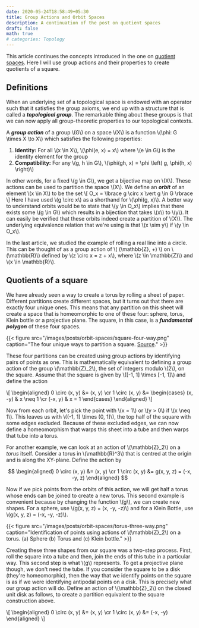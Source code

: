 ```yaml
---
date: 2020-05-24T18:58:49+05:30
title: Group Actions and Orbit Spaces
description: A continuation of the post on quotient spaces
draft: false
math: true
# categories: Topology
---
```


This article continues the concepts introduced in the one on [quotient spaces](https://mayantmukul.me/2020/05/18/quotient-spaces.html). Here I will use group actions and their properties to create quotients of a square.

## Definitions

When an underlying set of a topological space is endowed with an operator such that it satisfies the group axioms, we end up with a structure that is called a ***topological group***. The remarkable thing about these groups is that we can now apply all group-theoretic properties to our topological contexts.

A ***group action*** of a group \\(G\\) on a space \\(X\\) is a function \\(\phi: G \times X \to X\\) which satisfies the following properties:
1. **Identity:** For all \\(x \in X\\), \\(\phi(e, x) = x\\) where \\(e \in G\\) is the identity element for the group
1. **Compatibility:** For any \\(g, h \in G\\), \\(\phi(gh, x) = \phi \left( g, \phi(h, x) \right)\\)

In other words, for a fixed \\(g \in G\\), we get a bijective map on \\(X\\). These actions can be used to partition the space \\(X\\). We define an ***orbit*** of an element \\(x \in X\\) to be the set
\\[
    O_x = \lbrace g \circ x \vert g \in G \rbrace
\\]
Here I have used \\(g \circ x\\) as a shorthand for \\(\phi(g, x)\\). A better way to understand orbits would be to state that \\(y \in O_x\\) implies that there exists some \\(g \in G\\) which results in a bijection that takes \\(x\\) to \\(y\\). It can easily be verified that these orbits indeed create a partition of \\(X\\). The underlying equivalence relation that we're using is that \\(x \sim y\\) if \\(y \in O_x\\). 

In the last article, we studied the example of rolling a real line into a circle. This can be thought of as a group action of \\( (\mathbb{Z}, +) \\) on \\(\mathbb{R}\\) defined by \\(z \circ x = z + x\\), where \\(z \in \mathbb{Z}\\) and \\(x \in \mathbb{R}\\).

## Quotients of a square

We have already seen a way to create a torus by rolling a sheet of paper. Different partitions create different spaces, but it turns out that there are exactly four unique ones. This means that any partition on this sheet will create a space that is homeomorphic to one of these four: sphere, torus, Klein bottle or a projective plane. The square, in this case, is a ***fundamental polygon*** of these four spaces.

{{< figure src="/images/posts/orbit-spaces/square-four-way.png" caption="The four unique ways to partition a square. [Source](https://en.wikipedia.org/wiki/File:Flatsurfaces.svg)." >}}

These four partitions can be created using group actions by identifying pairs of points as one. This is mathematically equivalent to defining a group action of the group \\(\mathbb{Z}_2\\), the set of integers modulo \\(2\\), on the square. Assume that the square is given by \\([-1, 1] \times [-1, 1]\\) and define the action

\\[
\begin{aligned}
0 \circ (x, y) &= (x, y) \cr
1 \circ (x, y) &=
\begin{cases}
(x, -y) & x \neq 1 \cr
(-x, y) & x = 1
\end{cases}
\end{aligned}
\\]

Now from each orbit, let's pick the point with \\(x = 1\\) or \\(y > 0\\) if \\(x \neq 1\\). This leaves us with \\((-1, 1] \times (0, 1]\\), the top half of the square with some edges excluded. Because of these excluded edges, we can now define a homeomorphism that warps this sheet into a tube and then warps that tube into a torus.

For another example, we can look at an action of \\(\mathbb{Z}_2\\) on a *torus* itself. Consider a torus in \\(\mathbb{R}^3\\) that is centred at the origin and is along the XY-plane. Define the action by

$$
\begin{aligned}
0 \circ (x, y) &= (x, y) \cr
1 \circ (x, y) &= g(x, y, z) = (-x, -y, z)
\end{aligned}
$$

Now if we pick points from the orbits of this action, we will get half a torus whose ends can be joined to create a new torus. This second example is convenient because by changing the function \\(g\\), we can create new shapes. For a sphere, use \\(g(x, y, z) = (x, -y, -z)\\) and for a Klein Bottle, use \\(g(x, y, z) = (-x, -y, -z)\\).

{{< figure src="/images/posts/orbit-spaces/torus-three-way.png" caption="Identification of points using actions of \\(\mathbb{Z}_2\\) on a torus. (a) Sphere (b) Torus and (c) Klein bottle." >}}

Creating these three shapes from our square was a two-step process. First, roll the square into a tube and then, join the ends of this tube in a particular way. This second step is what \\(g\\) represents. To get a projective plane though, we don't need the tube. If you consider the square to be a disk (they're homeomorphic), then the way that we identify points on the square is as if we were identifying antipodal points on a disk. This is precisely what our group action will do. Define an action of \\(\mathbb{Z}_2\\) on the closed unit disk as follows, to  create a partition equivalent to the square construction above.

\\[
\begin{aligned}
0 \circ (x, y) &= (x, y) \cr
1 \circ (x, y) &= (-x, -y)
\end{aligned}
\\]

